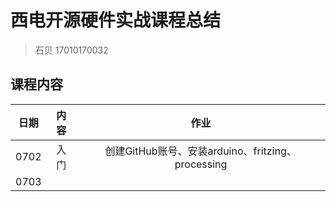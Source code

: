 # **西电开源硬件实战课程总结**

> 石贝 17010170032

## **课程内容**
日期|内容|作业
:-:|:-:|:-:
0702|入门|创建GitHub账号、安装arduino、fritzing、processing
0703|

